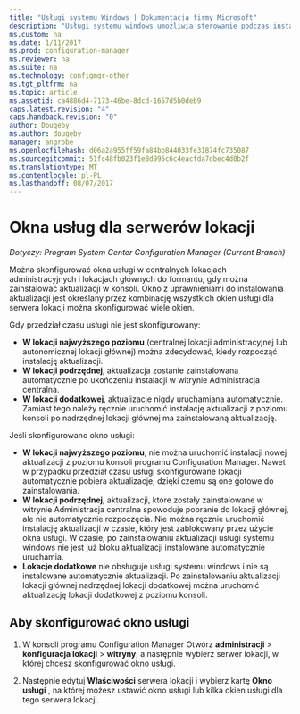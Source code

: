 ```yaml
---
title: "Usługi systemu Windows | Dokumentacja firmy Microsoft"
description: "Usługi systemu windows umożliwia sterowanie podczas instalacji aktualizacji w lokacji programu System Center Configuration Manager."
ms.custom: na
ms.date: 1/11/2017
ms.prod: configuration-manager
ms.reviewer: na
ms.suite: na
ms.technology: configmgr-other
ms.tgt_pltfrm: na
ms.topic: article
ms.assetid: ca4886d4-7173-46be-8dcd-1657d5b0deb9
caps.latest.revision: "4"
caps.handback.revision: "0"
author: Dougeby
ms.author: dougeby
manager: angrobe
ms.openlocfilehash: d06a2a955ff59fa84bb844033fe31874fc735087
ms.sourcegitcommit: 51fc48fb023f1e8d995c6c4eacfda7dbec4d0b2f
ms.translationtype: MT
ms.contentlocale: pl-PL
ms.lasthandoff: 08/07/2017
---
```

#  <a name="service-windows-for-site-servers"></a>Okna usług dla serwerów lokacji

*Dotyczy: Program System Center Configuration Manager (Current Branch)*

Można skonfigurować okna usługi w centralnych lokacjach administracyjnych i lokacjach głównych do formantu, gdy można zainstalować aktualizacji w konsoli.  Okno z uprawnieniami do instalowania aktualizacji jest określany przez kombinację wszystkich okien usługi dla serwera lokacji można skonfigurować wiele okien.

Gdy przedział czasu usługi nie jest skonfigurowany:
- **W lokacji najwyższego poziomu** (centralnej lokacji administracyjnej lub autonomicznej lokacji głównej) można zdecydować, kiedy rozpocząć instalację aktualizacji.
- **W lokacji podrzędnej**, aktualizacja zostanie zainstalowana automatycznie po ukończeniu instalacji w witrynie Administracja centralna.
- **W lokacji dodatkowej**, aktualizacje nigdy uruchamiana automatycznie. Zamiast tego należy ręcznie uruchomić instalację aktualizacji z poziomu konsoli po nadrzędnej lokacji głównej ma zainstalowaną aktualizację.

Jeśli skonfigurowano okno usługi:
- **W lokacji najwyższego poziomu**, nie można uruchomić instalacji nowej aktualizacji z poziomu konsoli programu Configuration Manager. Nawet w przypadku przedział czasu usługi skonfigurowane lokacji automatycznie pobiera aktualizacje, dzięki czemu są one gotowe do zainstalowania.  
- **W lokacji podrzędnej**, aktualizacji, które zostały zainstalowane w witrynie Administracja centralna spowoduje pobranie do lokacji głównej, ale nie automatycznie rozpoczęcia. Nie można ręcznie uruchomić instalację aktualizacji w czasie, który jest zablokowany przez użycie okna usługi. W czasie, po zainstalowaniu aktualizacji usługi systemu windows nie jest już bloku aktualizacji instalowane automatycznie uruchamia.
- **Lokacje dodatkowe** nie obsługuje usługi systemu windows i nie są instalowane automatycznie aktualizacji. Po zainstalowaniu aktualizacji lokacji głównej nadrzędnej lokacji dodatkowej można uruchomić aktualizację lokacji dodatkowej z poziomu konsoli.

## <a name="to-configure-a-service-window"></a>Aby skonfigurować okno usługi

1.  W konsoli programu Configuration Manager Otwórz **administracji** > **konfiguracja lokacji** > **witryny**, a następnie wybierz serwer lokacji, w której chcesz skonfigurować okno usługi.  

2.  Następnie edytuj **Właściwości** serwera lokacji i wybierz kartę **Okno usługi** , na której możesz ustawić okno usługi lub kilka okien usługi dla tego serwera lokacji.  
